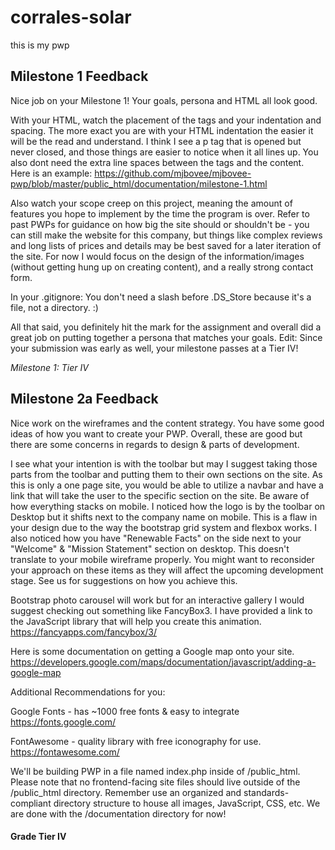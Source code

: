# corrales-solar
this is my pwp

## Milestone 1 Feedback
Nice job on your Milestone 1! Your goals, persona and HTML all look good.

With your HTML, watch the placement of the tags and your indentation and spacing. The more exact you are with your HTML indentation the easier it will be the read and understand. I think I see a p tag that is opened but never closed, and those things are easier to notice when it all lines up. You also dont need the extra line spaces between the tags and the content. Here is an example: https://github.com/mjbovee/mjbovee-pwp/blob/master/public_html/documentation/milestone-1.html

Also watch your scope creep on this project, meaning the amount of features you hope to implement by the time the program is over. Refer to past PWPs for guidance on how big the site should or shouldn't be - you can still make the website for this company, but things like complex reviews and long lists of prices and details may be best saved for a later iteration of the site. For now I would focus on the design of the information/images (without getting hung up on creating content), and a really strong contact form.

In your .gitignore: You don't need a slash before .DS_Store because it's a file, not a directory. :)

All that said, you definitely hit the mark for the assignment and overall did a great job on putting together a persona that matches your goals. Edit: Since your submission was early as well, your milestone passes at a Tier IV!

*Milestone 1: Tier IV*

## Milestone 2a Feedback
Nice work on the wireframes and the content strategy. You have some good ideas of how you want to create your PWP. Overall, these are good but there are some concerns in regards to design & parts of development.

I see what your intention is with the toolbar but may I suggest taking those parts from the toolbar and putting them to their own sections on the site. As this is only a one page site, you would be able to utilize a navbar and have a link that will take the user to the specific section on the site. Be aware of how everything stacks on mobile. I noticed how the logo is by the toolbar on Desktop but it shifts next to the company name on mobile. This is a flaw in your design due to the way the bootstrap grid system and flexbox works. I also noticed how you have "Renewable Facts" on the side next to your "Welcome" & "Mission Statement" section on desktop. This doesn't translate to your mobile wireframe properly. You might want to reconsider your approach on these items as they will affect the upcoming development stage. See us for suggestions on how you achieve this.

Bootstrap photo carousel will work but for an interactive gallery I would suggest checking out something like FancyBox3. I have provided a link to the JavaScript library that will help you create this animation.
https://fancyapps.com/fancybox/3/

Here is some documentation on getting a Google map onto your site.
https://developers.google.com/maps/documentation/javascript/adding-a-google-map

Additional Recommendations for you:

Google Fonts - has ~1000 free fonts & easy to integrate https://fonts.google.com/

FontAwesome - quality library with free iconography for use.
https://fontawesome.com/

We'll be building PWP in a file named index.php inside of /public_html. Please note that no frontend-facing site files should live outside of the /public_html directory. Remember use an organized and standards-compliant directory structure to house all images, JavaScript, CSS, etc. We are done with the /documentation directory for now!

#### Grade Tier IV
